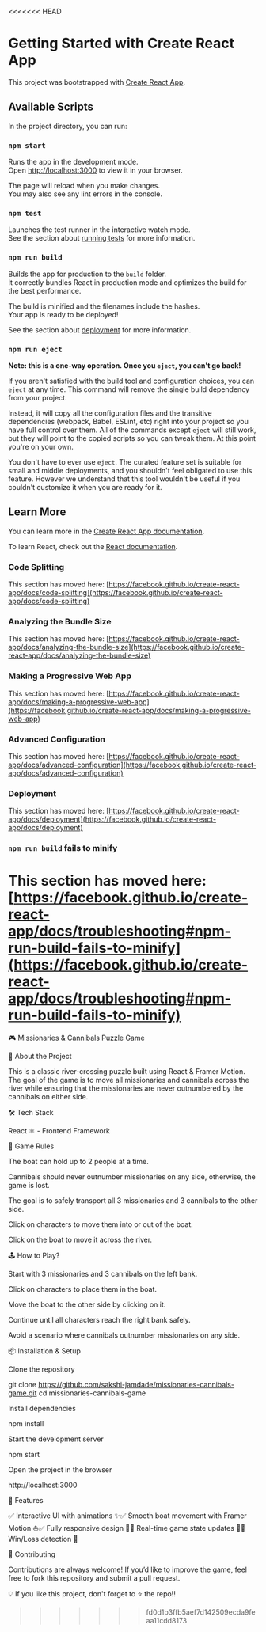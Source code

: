 <<<<<<< HEAD
# Getting Started with Create React App

This project was bootstrapped with [Create React App](https://github.com/facebook/create-react-app).

## Available Scripts

In the project directory, you can run:

### `npm start`

Runs the app in the development mode.\
Open [http://localhost:3000](http://localhost:3000) to view it in your browser.

The page will reload when you make changes.\
You may also see any lint errors in the console.

### `npm test`

Launches the test runner in the interactive watch mode.\
See the section about [running tests](https://facebook.github.io/create-react-app/docs/running-tests) for more information.

### `npm run build`

Builds the app for production to the `build` folder.\
It correctly bundles React in production mode and optimizes the build for the best performance.

The build is minified and the filenames include the hashes.\
Your app is ready to be deployed!

See the section about [deployment](https://facebook.github.io/create-react-app/docs/deployment) for more information.

### `npm run eject`

**Note: this is a one-way operation. Once you `eject`, you can't go back!**

If you aren't satisfied with the build tool and configuration choices, you can `eject` at any time. This command will remove the single build dependency from your project.

Instead, it will copy all the configuration files and the transitive dependencies (webpack, Babel, ESLint, etc) right into your project so you have full control over them. All of the commands except `eject` will still work, but they will point to the copied scripts so you can tweak them. At this point you're on your own.

You don't have to ever use `eject`. The curated feature set is suitable for small and middle deployments, and you shouldn't feel obligated to use this feature. However we understand that this tool wouldn't be useful if you couldn't customize it when you are ready for it.

## Learn More

You can learn more in the [Create React App documentation](https://facebook.github.io/create-react-app/docs/getting-started).

To learn React, check out the [React documentation](https://reactjs.org/).

### Code Splitting

This section has moved here: [https://facebook.github.io/create-react-app/docs/code-splitting](https://facebook.github.io/create-react-app/docs/code-splitting)

### Analyzing the Bundle Size

This section has moved here: [https://facebook.github.io/create-react-app/docs/analyzing-the-bundle-size](https://facebook.github.io/create-react-app/docs/analyzing-the-bundle-size)

### Making a Progressive Web App

This section has moved here: [https://facebook.github.io/create-react-app/docs/making-a-progressive-web-app](https://facebook.github.io/create-react-app/docs/making-a-progressive-web-app)

### Advanced Configuration

This section has moved here: [https://facebook.github.io/create-react-app/docs/advanced-configuration](https://facebook.github.io/create-react-app/docs/advanced-configuration)

### Deployment

This section has moved here: [https://facebook.github.io/create-react-app/docs/deployment](https://facebook.github.io/create-react-app/docs/deployment)

### `npm run build` fails to minify

This section has moved here: [https://facebook.github.io/create-react-app/docs/troubleshooting#npm-run-build-fails-to-minify](https://facebook.github.io/create-react-app/docs/troubleshooting#npm-run-build-fails-to-minify)
=======
🎮 Missionaries & Cannibals Puzzle Game

📌 About the Project

This is a classic river-crossing puzzle built using React & Framer Motion. The goal of the game is to move all missionaries and cannibals across the river while ensuring that the missionaries are never outnumbered by the cannibals on either side.

🛠️ Tech Stack

React ⚛️ - Frontend Framework

🎯 Game Rules

The boat can hold up to 2 people at a time.

Cannibals should never outnumber missionaries on any side, otherwise, the game is lost.

The goal is to safely transport all 3 missionaries and 3 cannibals to the other side.

Click on characters to move them into or out of the boat.

Click on the boat to move it across the river.

🕹️ How to Play?

Start with 3 missionaries and 3 cannibals on the left bank.

Click on characters to place them in the boat.

Move the boat to the other side by clicking on it.

Continue until all characters reach the right bank safely.

Avoid a scenario where cannibals outnumber missionaries on any side.

📦 Installation & Setup

Clone the repository

git clone https://github.com/sakshi-jamdade/missionaries-cannibals-game.git
cd missionaries-cannibals-game

Install dependencies

npm install    

Start the development server

npm start

Open the project in the browser

http://localhost:3000

🚀 Features

✅ Interactive UI with animations ✨✅ Smooth boat movement with Framer Motion ⛵✅ Fully responsive design 📱✅ Real-time game state updates 🔄✅ Win/Loss detection 🎉

🤝 Contributing

Contributions are always welcome! If you’d like to improve the game, feel free to fork this repository and submit a pull request.

💡 If you like this project, don't forget to ⭐ the repo!!
>>>>>>> fd0d1b3ffb5aef7d142509ecda9feaa11cdd8173
